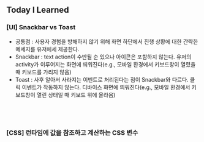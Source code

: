 ## Today I Learned

### [UI] Snackbar vs Toast

- 공통점 : 사용자 경험을 방해하지 않기 위해 화면 하단에서 진행 상황에 대한 간략한 메세지를 유저에세 제공한다.
- Snackbar : text action이 수반될 순 있으나 아이콘은 포함하지 않는다. 유저의 activity가 이루어지는 화면에 띄워진다(e.g., 모바일 환경에서 키보드창이 열렸을 때 키보드를 가리지 않음)
- Toast : 사후 알아서 사라지는 이벤트로 처리된다는 점이 Snackbar와 다르다. 클릭 이벤트가 작동하지 않는다. 디바이스 화면에 띄워진다(e.g., 모바일 환경에서 키보드창이 열린 상태일 때 키보드 위에 올라옴)

## <br />

### [CSS] 런타임에 값을 참조하고 계산하는 CSS 변수
